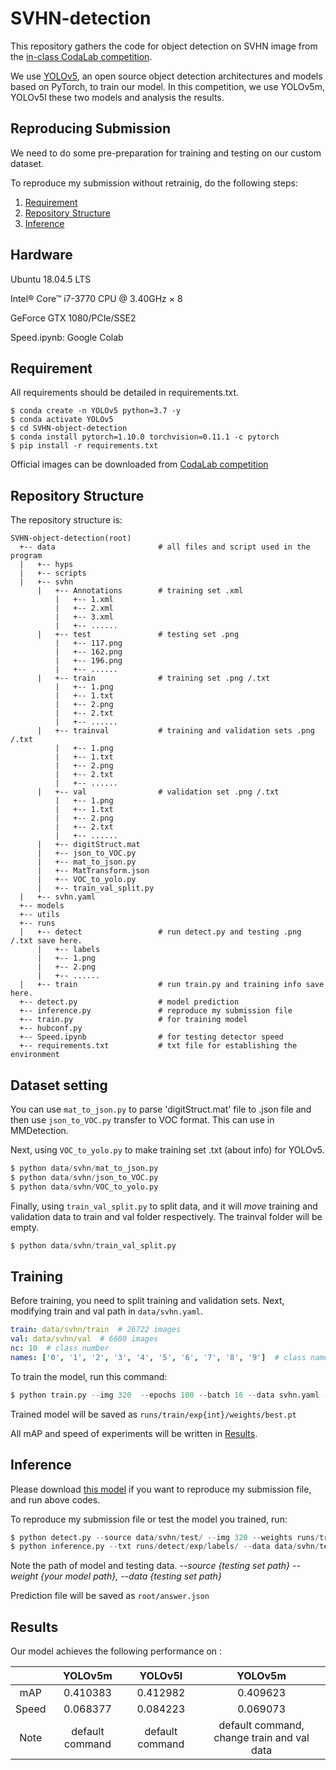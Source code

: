 # SVHN-detection

This repository gathers the code for object detection on SVHN image from the [in-class CodaLab competition](https://competitions.codalab.org/competitions/35888?secret_key=7e3231e6-358b-4f06-a528-0e3c8f9e328e).

We use [YOLOv5](https://github.com/ultralytics/yolov5), an open source object detection architectures and models based on PyTorch, to train our model.
In this competition, we use YOLOv5m, YOLOv5l these two models and analysis the results.

## Reproducing Submission
We need to do some pre-preparation for training and testing on our custom dataset.

To reproduce my submission without retrainig, do the following steps:
1. [Requirement](#Requirement)
2. [Repository Structure](#Repository-Structure)
3. [Inference](#Inference)

## Hardware

Ubuntu 18.04.5 LTS

Intel® Core™ i7-3770 CPU @ 3.40GHz × 8

GeForce GTX 1080/PCIe/SSE2

Speed.ipynb: Google Colab

## Requirement
All requirements should be detailed in requirements.txt.

```env
$ conda create -n YOLOv5 python=3.7 -y
$ conda activate YOLOv5
$ cd SVHN-object-detection
$ conda install pytorch=1.10.0 torchvision=0.11.1 -c pytorch
$ pip install -r requirements.txt
```

Official images can be downloaded from [CodaLab competition](https://competitions.codalab.org/competitions/35888?secret_key=7e3231e6-358b-4f06-a528-0e3c8f9e328e#participate-get_data)


## Repository Structure

The repository structure is:
```
SVHN-object-detection(root)
  +-- data                       # all files and script used in the program 
  |   +-- hyps
  |   +-- scripts
  |   +-- svhn
      |   +-- Annotations        # training set .xml
          |   +-- 1.xml   
          |   +-- 2.xml   
          |   +-- 3.xml   
          |   +-- ......
      |   +-- test               # testing set .png  
          |   +-- 117.png  
          |   +-- 162.png 
          |   +-- 196.png  
          |   +-- ......
      |   +-- train              # training set .png /.txt
          |   +-- 1.png   
          |   +-- 1.txt   
          |   +-- 2.png 
          |   +-- 2.txt 
          |   +-- ......
      |   +-- trainval           # training and validation sets .png /.txt
          |   +-- 1.png   
          |   +-- 1.txt   
          |   +-- 2.png 
          |   +-- 2.txt 
          |   +-- ......
      |   +-- val                # validation set .png /.txt
          |   +-- 1.png   
          |   +-- 1.txt   
          |   +-- 2.png 
          |   +-- 2.txt 
          |   +-- ......
      |   +-- digitStruct.mat
      |   +-- json_to_VOC.py
      |   +-- mat_to_json.py     
      |   +-- MatTransform.json  
      |   +-- VOC_to_yolo.py
      |   +-- train_val_split.py
  |   +-- svhn.yaml
  +-- models
  +-- utils
  +-- runs
  |   +-- detect                 # run detect.py and testing .png /.txt save here.
      |   +-- labels
      |   +-- 1.png
      |   +-- 2.png
      |   +-- ......
  |   +-- train                  # run train.py and training info save here.
  +-- detect.py                  # model prediction
  +-- inference.py               # reproduce my submission file
  +-- train.py                   # for training model
  +-- hubconf.py
  +-- Speed.ipynb                # for testing detector speed
  +-- requirements.txt           # txt file for establishing the environment
```

## Dataset setting

You can use ```mat_to_json.py``` to parse 'digitStruct.mat' file to .json file and then use ```json_to_VOC.py``` transfer to VOC format. This can use in MMDetection.

Next, using  ```VOC_to_yolo.py``` to make training set .txt (about info) for YOLOv5.

```py
$ python data/svhn/mat_to_json.py
$ python data/svhn/json_to_VOC.py
$ python data/svhn/VOC_to_yolo.py
```

Finally, using ```train_val_split.py``` to split data, and it will *move* training and validation data to train and val folder respectively. The trainval folder will be empty.

```py
$ python data/svhn/train_val_split.py
```

## Training

Before training, you need to split training and validation sets. Next, modifying train and val path in ```data/svhn.yaml```. 

```yaml
train: data/svhn/train  # 26722 images
val: data/svhn/val  # 6680 images
nc: 10  # class number
names: ['0', '1', '2', '3', '4', '5', '6', '7', '8', '9']  # class names
```

To train the model, run this command:

```py
$ python train.py --img 320  --epochs 100 --batch 16 --data svhn.yaml --weights yolov5m.pt
```

Trained model will be saved as ```runs/train/exp{int}/weights/best.pt```

All mAP and speed of experiments will be written in [Results](#Results).

## Inference

Please download [this model]() if you want to reproduce my submission file, and run above codes.

To reproduce my submission file or test the model you trained, run:

```py
$ python detect.py --source data/svhn/test/ --img 320 --weights runs/train/exp/weights/best.pt --conf 0.25 --save-conf --save-txt 
$ python inference.py --txt runs/detect/exp/labels/ --data data/svhn/test/
```
Note the path of model  and testing data. *--source {testing set path} --weight {your model path}, --data  {testing set path}*

Prediction file will be saved as ```root/answer.json```

## Results

Our model achieves the following performance on :

|         | YOLOv5m         | YOLOv5l         | YOLOv5m                                 |
|:-------:|:---------------:|:---------------:|:------------------------------------------:|
| mAP     | 0.410383 | 0.412982 | 0.409623 |
| Speed   | 0.068377 | 0.084223 | 0.069073 |
| Note    | default command | default command | default command, change train and val data |


